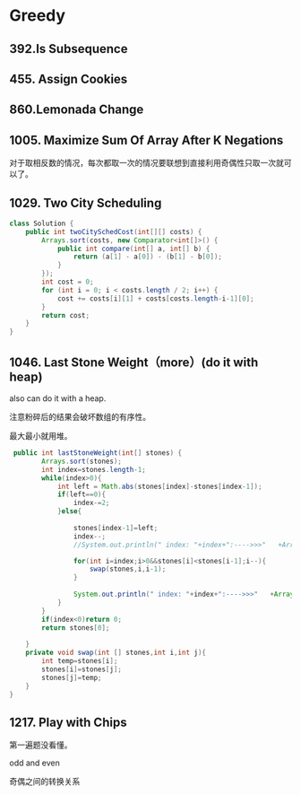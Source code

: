 # Greedy

## 392.Is Subsequence

## 455. Assign Cookies

## 860.Lemonada Change

## 1005. Maximize Sum Of Array After K Negations

对于取相反数的情况，每次都取一次的情况要联想到直接利用奇偶性只取一次就可以了。

## 1029. Two City Scheduling

```java
class Solution {
    public int twoCitySchedCost(int[][] costs) {
        Arrays.sort(costs, new Comparator<int[]>() {
            public int compare(int[] a, int[] b) {
                return (a[1] - a[0]) - (b[1] - b[0]);
            }
        });
        int cost = 0;
        for (int i = 0; i < costs.length / 2; i++) {
            cost += costs[i][1] + costs[costs.length-i-1][0];
        }
        return cost;
    }
}
```

## 1046. Last Stone Weight（more）(do it with heap)



also can do it with a heap.

注意粉碎后的结果会破坏数组的有序性。

最大最小就用堆。

```java
 public int lastStoneWeight(int[] stones) {
        Arrays.sort(stones);
        int index=stones.length-1;
        while(index>0){
            int left = Math.abs(stones[index]-stones[index-1]);
            if(left==0){
                index-=2;
            }else{
                
                stones[index-1]=left;
                index--;
                //System.out.println(" index: "+index+":---->>>"   +Arrays.toString(stones));

                for(int i=index;i>0&&stones[i]<stones[i-1];i--){
                    swap(stones,i,i-1);
                }
                
                System.out.println(" index: "+index+":---->>>"   +Arrays.toString(stones));
            }
        }
        if(index<0)return 0;
        return stones[0];
        
    }
    private void swap(int [] stones,int i,int j){
        int temp=stones[i];
        stones[i]=stones[j];
        stones[j]=temp;
    }
}
```

## 1217. Play with Chips

第一遍题没看懂。

odd  and even 

奇偶之间的转换关系